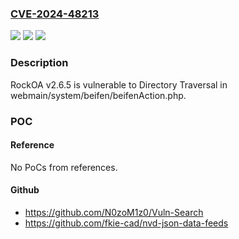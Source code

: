 ### [CVE-2024-48213](https://cve.mitre.org/cgi-bin/cvename.cgi?name=CVE-2024-48213)
![](https://img.shields.io/static/v1?label=Product&message=n%2Fa&color=blue)
![](https://img.shields.io/static/v1?label=Version&message=n%2Fa&color=blue)
![](https://img.shields.io/static/v1?label=Vulnerability&message=n%2Fa&color=brighgreen)

### Description

RockOA v2.6.5 is vulnerable to Directory Traversal in webmain/system/beifen/beifenAction.php.

### POC

#### Reference
No PoCs from references.

#### Github
- https://github.com/N0zoM1z0/Vuln-Search
- https://github.com/fkie-cad/nvd-json-data-feeds

